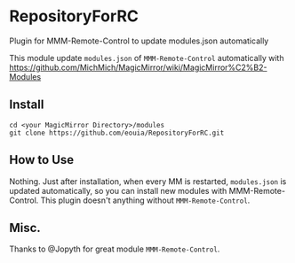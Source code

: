 # RepositoryForRC
Plugin for MMM-Remote-Control to update modules.json automatically

This module update `modules.json` of `MMM-Remote-Control` automatically with https://github.com/MichMich/MagicMirror/wiki/MagicMirror%C2%B2-Modules

## Install
```
cd <your MagicMirror Directory>/modules
git clone https://github.com/eouia/RepositoryForRC.git
```

## How to Use
Nothing. Just after installation, when every MM is restarted, `modules.json` is updated automatically, so you can install new modules with MMM-Remote-Control.
This plugin doesn't anything without `MMM-Remote-Control`.

## Misc.
Thanks to @Jopyth for great module `MMM-Remote-Control`.
